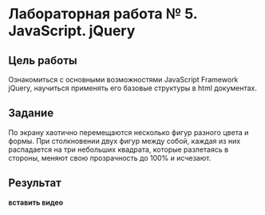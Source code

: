 # Лабораторная работа № 5. JavaScript. jQuery

## Цель работы
Ознакомиться с основными возможностями JavaScript Framework jQuery, научиться применять его базовые структуры в html документах.

## Задание
По экрану хаотично перемещаются несколько фигур разного цвета и формы. При столкновении двух фигур между собой, каждая из них распадается на три небольших квадрата, которые разлетаясь в стороны, меняют свою прозрачность до 100% и исчезают.

## Результат
**вставить видео**